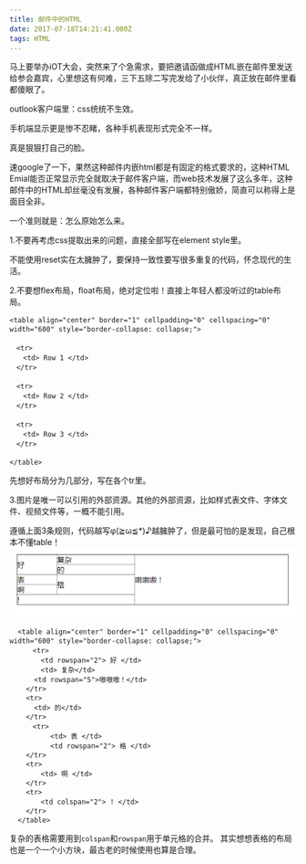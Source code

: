 ```yaml
---
title: 邮件中的HTML
date: 2017-07-18T14:21:41.000Z
tags: HTML
---
```


马上要举办iOT大会，突然来了个急需求，要把邀请函做成HTML嵌在邮件里发送给参会嘉宾，心里想这有何难，三下五除二写完发给了小伙伴，真正放在邮件里看都傻眼了。

outlook客户端里：css统统不生效。

手机端显示更是惨不忍睹，各种手机表现形式完全不一样。

真是狠狠打自己的脸。

速google了一下，果然这种邮件内嵌html都是有固定的格式要求的，这种HTML Emial能否正常显示完全就取决于邮件客户端，而web技术发展了这么多年，这种邮件中的HTML却丝毫没有发展，各种邮件客户端都特别傲娇，简直可以称得上是面目全非。

一个准则就是：怎么原始怎么来。

1.不要再考虑css提取出来的问题，直接全部写在element style里。

不能使用reset实在太臃肿了，要保持一致性要写很多重复的代码，怀念现代的生活。

2.不要想flex布局，float布局，绝对定位啦！直接上年轻人都没听过的table布局。

```
<table align="center" border="1" cellpadding="0" cellspacing="0" width="600" style="border-collapse: collapse;">

　<tr>
　　<td> Row 1 </td>
　</tr>

　<tr>
　　<td> Row 2 </td>
　</tr>

　<tr>
　　<td> Row 3 </td>
　</tr>

</table>
```

先想好布局分为几部分，写在各个tr里。

3.图片是唯一可以引用的外部资源。其他的外部资源，比如样式表文件、字体文件、视频文件等，一概不能引用。

遵循上面3条规则，代码越写φ\(≧ω≦\*\)♪越臃肿了，但是最可怕的是发现，自己根本不懂table！  
![一个很复杂的表格](/source/images/complex_table.png)

```
  <table align="center" border="1" cellpadding="0" cellspacing="0" width="600" style="border-collapse: collapse;">
    　<tr>
      　<td rowspan="2"> 好 </td>
      　<td> 复杂</td>
      <td rowspan="5">嗷嗷嗷！</td>
    </tr>
    <tr>
      <td> 的</td>
    </tr>
    　<tr>
          <td> 表 </td>
          <td rowspan="2"> 格 </td>　
    </tr>
    <tr>
      　<td> 啊 </td>
    </tr>
    <tr>
      　<td colspan="2"> ! </td>
    </tr>
  </table>
```

复杂的表格需要用到`colspan`和`rowspan`用于单元格的合并。
其实想想表格的布局也是一个一个小方块，最古老的时候使用也算是合理。


